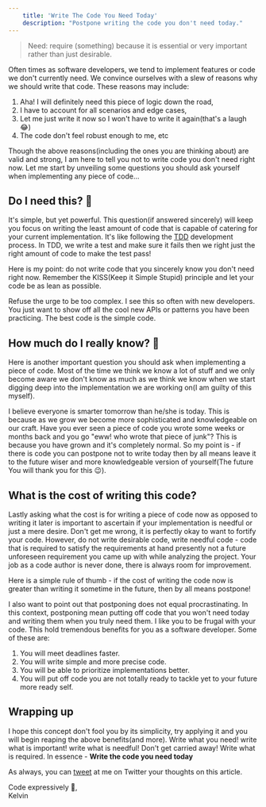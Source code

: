 ```yaml
---
    title: 'Write The Code You Need Today'
    description: "Postpone writing the code you don't need today."
---
```


>  Need: require (something) because it is essential or very important rather than just desirable.

Often times as software developers, we tend to implement features or code we don't currently need. We convince ourselves with a slew of reasons why we should write that code. These reasons may include:

1. Aha! I will definitely need this piece of logic down the road,
2. I have to account for all scenarios and edge cases,
3. Let me just write it now so I won't have to write it again(that's a laugh 😂)
4. The code don't feel robust enough to me, etc

Though the above reasons(including the ones you are thinking about) are valid and strong, I am here to tell you not to write code you don't need right now. Let me start by unveiling some questions you should ask yourself when implementing any piece of code...

## Do I need this? 🤔
It's simple, but yet powerful. This question(if answered sincerely) will keep you focus on writing the least amount of code that is capable of catering for your current implementation. It's like following the [TDD](https://en.wikipedia.org/wiki//Test-driven_development) development process. In TDD, we write a test and make sure it fails then we right just the right amount of code to make the test pass! 

Here is my point: do not write code that you sincerely know you don't need right now. Remember the KISS(Keep it Simple Stupid) principle and let your code be as lean as possible.

Refuse the urge to be too complex. I see this so often with new developers. You just want to show off all the cool new APIs or patterns you have been practicing. The best code is the simple code.

## How much do I really know? 🧐
Here is another important question you should ask when implementing a piece of code. Most of the time we think we know a lot of stuff and we only become aware we don't know as much as we think we know when we start digging deep into the implementation we are working on(I am guilty of this myself).

I believe everyone is smarter tomorrow than he/she is today. This is because as we grow we become more sophisticated and knowledgeable on our craft. Have you ever seen a piece of code you wrote some weeks or months back and you go "eww! who wrote that piece of junk"? This is because you have grown and it's completely normal. So my point is - if there is code you can postpone not to write today then by all means leave it to the future wiser and more knowledgeable version of yourself(The future You will thank you for this 😉).

## What is the cost of writing this code?
Lastly asking what the cost is for writing a piece of code now as opposed to writing it later is important to ascertain if your implementation is needful or just a mere desire. Don't get me wrong, it is perfectly okay to want to fortify your code. However, do not write desirable code, write needful code - code that is required to satisfy the requirements at hand presently not a future unforeseen requirement you came up with while analyzing the project. Your job as a code author is never done, there is always room for improvement.

Here is a simple rule of thumb - if the cost of writing the code now is greater than writing it sometime in the future, then by all means postpone!

I also want to point out that postponing does not equal procrastinating. In this context, postponing mean putting off code that you won't need today and writing them when you truly need them.
I like you to be frugal with your code. This hold tremendous benefits for you as a software developer. Some of these are:

1. You will meet deadlines faster.
2. You will write simple and more precise code.
3. You will be able to prioritize implementations better.
4. You will put off code you are not totally ready to tackle yet to your future more ready self.

## Wrapping up
I hope this concept don't fool you by its simplicity, try applying it and you will begin reaping the above benefits(and more). Write what you need! write what is important! write what is needful! Don't get carried away! Write what is required. In essence - **Write the code you need today**

As always, you can [tweet](https://twitter.com/dominus_kelvin) at me on Twitter your thoughts on this article.

Code expressively 🎨, <br /> Kelvin








